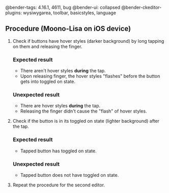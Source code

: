 @bender-tags: 4.16.1, 4611, bug
@bender-ui: collapsed
@bender-ckeditor-plugins: wysiwygarea, toolbar, basicstyles, language

## Procedure (Moono-Lisa on iOS device)

1. Check if buttons have hover styles (darker background) by long tapping on them and releasing the finger.

	### Expected result

	* There aren't hover styles **during** the tap.
	* Upon releasing finger, the hover styles "flashes" before the button gets into toggled on state.

	### Unexpected result

	* There are hover styles **during** the tap.
	* Releasing the finger didn't cause the "flash" of hover styles.

2. Check if the button is in its toggled on state (lighter background) after the tap.

	### Expected result

	* Tapped button has toggled on state.

	### Unexpected result

	* Tapped button does not have toggled on state.

3. Repeat the procedure for the second editor.
